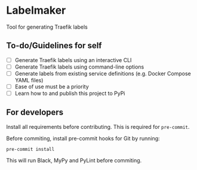 # Labelmaker

Tool for generating Traefik labels

## To-do/Guidelines for self

* [ ] Generate Traefik labels using an interactive CLI
* [ ] Generate Traefik labels using command-line options
* [ ] Generate labels from existing service definitions (e.g. Docker Compose YAML files)
* [ ] Ease of use must be a priority
* [ ] Learn how to and publish this project to PyPi

## For developers

Install all requirements before contributing. This is required for `pre-commit`.

Before commiting, install pre-commit hooks for Git by running:
```
pre-commit install
```

This will run Black, MyPy and PyLint before commiting.

